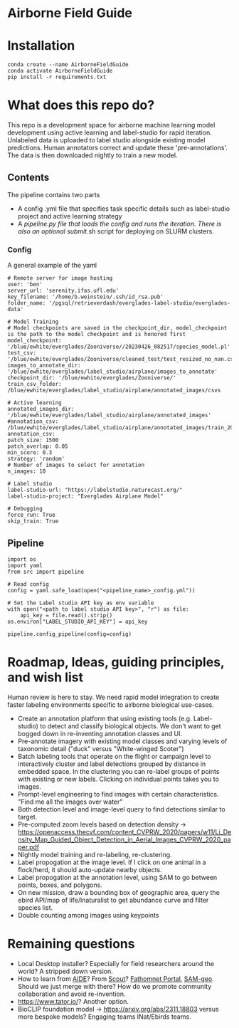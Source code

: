 # Airborne Field Guide

# Installation

```
conda create --name AirborneFieldGuide
conda activate AirborneFieldGuide
pip install -r requirements.txt
```

# What does this repo do?

This repo is a development space for airborne machine learning model development using active learning and label-studio for rapid iteration. Unlabeled data is uploaded to label studio alongside existing model predictions. Human annotators correct and update these 'pre-annotations'. The data is then downloaded nightly to train a new model. 

## Contents

The pipeline contains two parts

* A config .yml file that specifies task specific details such as label-studio project and active learning strategy
* A <name>_pipeline.py file that loads the config and runs the iteration. There is also an optional submit_<name>.sh script for deploying on SLURM clusters.

### Config

A general example of the yaml
```
# Remote server for image hosting
user: 'ben'
server_url: 'serenity.ifas.ufl.edu'
key_filename: '/home/b.weinstein/.ssh/id_rsa.pub'
folder_name: '/pgsql/retrieverdash/everglades-label-studio/everglades-data'

# Model Training
# Model checkpoints are saved in the checkpoint_dir, model_checkpoint is the path to the model checkpoint and is honored first
model_checkpoint: '/blue/ewhite/everglades/Zooniverse//20230426_082517/species_model.pl'
test_csv: '/blue/ewhite/everglades/Zooniverse/cleaned_test/test_resized_no_nan.csv'
images_to_annotate_dir: '/blue/ewhite/everglades/label_studio/airplane/images_to_annotate'
checkpoint_dir: '/blue/ewhite/everglades/Zooniverse/'
train_csv_folder: /blue/ewhite/everglades/label_studio/airplane/annotated_images/csvs

# Active learning
annotated_images_dir: '/blue/ewhite/everglades/label_studio/airplane/annotated_images'
#annotation_csv: /blue/ewhite/everglades/label_studio/airplane/annotated_images/train_20231214_093907.csv
annotation_csv:
patch_size: 1500
patch_overlap: 0.05
min_score: 0.3
strategy: 'random'
# Number of images to select for annotation
n_images: 10

# Label studio
label-studio-url: "https://labelstudio.naturecast.org/"
label-studio-project: "Everglades Airplane Model"

# Debugging
force_run: True
skip_train: True
```

## Pipeline

```
import os
import yaml
from src import pipeline

# Read config
config = yaml.safe_load(open("<pipeline_name>_config.yml"))

# Set the Label studio API key as env variable
with open("<path to label studio API key>", "r") as file:
    api_key = file.read().strip()
os.environ["LABEL_STUDIO_API_KEY"] = api_key

pipeline.config_pipeline(config=config)
```

# Roadmap, Ideas, guiding principles, and wish list

Human review is here to stay. We need rapid model integration to create faster labeling environments specific to airborne biological use-cases. 

* Create an annotation platform that using existing tools (e.g. Label-studio) to detect and classify biological objects. We don't want to get bogged down in re-inventing annotation classes and UI.
* Pre-annotate imagery with existing model classes and varying levels of taxonomic detail ("duck" versus "White-winged Scoter")
* Batch labeling tools that operate on the flight or campaign level to interactively cluster and label detections grouped by distance in embedded space. In the clustering you can re-label groups of points with existing or new labels. Clicking on individual points takes you to images.
* Prompt-level engineering to find images with certain characteristics. "Find me all the images over water"
* Both detection level and image-level query to find detections similar to target.
* Pre-computed zoom levels based on detection density -> https://openaccess.thecvf.com/content_CVPRW_2020/papers/w11/Li_Density_Map_Guided_Object_Detection_in_Aerial_Images_CVPRW_2020_paper.pdf
* Nightly model training and re-labeling, re-clustering.
* Label propogation at the image level. If I click on one animal in a flock/herd, it should auto-update nearby objects.
* Label propogation at the annotation level, using SAM to go between points, boxes, and polygons.
* On new mission, draw a bounding box of geographic area, query the ebird API/map of life/Inaturalist to get abundance curve and filter species list.
* Double counting among images using keypoints

# Remaining questions
* Local Desktop installer? Especially for field researchers around the world? A stripped down version.
* How to learn from [AIDE](https://github.com/microsoft/aerial_wildlife_detection)? From [Scout](https://www.wildme.org/scout.html)? [Fathomnet Portal](https://fathomnet.org/fathomnet/#/), [SAM-geo](https://github.com/opengeos/segment-geospatial). Should we just merge with there? How do we promote community collaboration and avoid re-invention. 
* https://www.tator.io/? Another option.  
* BioCLIP foundation model -> https://arxiv.org/abs/2311.18803 versus more bespoke models? Engaging teams INat/Ebirds teams.
